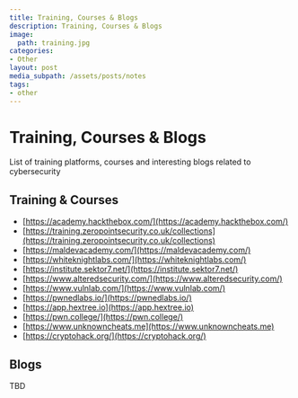 ```yaml
---
title: Training, Courses & Blogs
description: Training, Courses & Blogs
image:
  path: training.jpg
categories:
- Other
layout: post
media_subpath: /assets/posts/notes
tags:
- other
---
```

# Training, Courses & Blogs
List of training platforms, courses and interesting blogs related to cybersecurity

## Training & Courses

- [https://academy.hackthebox.com/](https://academy.hackthebox.com/)
- [https://training.zeropointsecurity.co.uk/collections](https://training.zeropointsecurity.co.uk/collections)
- [https://maldevacademy.com/](https://maldevacademy.com/)
- [https://whiteknightlabs.com/](https://whiteknightlabs.com/)
- [https://institute.sektor7.net/](https://institute.sektor7.net/)
- [https://www.alteredsecurity.com/](https://www.alteredsecurity.com/)
- [https://www.vulnlab.com/](https://www.vulnlab.com/)
- [https://pwnedlabs.io/](https://pwnedlabs.io/)
- [https://app.hextree.io](https://app.hextree.io)
- [https://pwn.college/](https://pwn.college/)
- [https://www.unknowncheats.me](https://www.unknowncheats.me)
- [https://cryptohack.org/](https://cryptohack.org/)

## Blogs

TBD